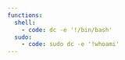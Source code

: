 ```yaml
---
functions:
  shell:
    - code: dc -e '!/bin/bash'
  sudo:
    - code: sudo dc -e '!whoami'
---
```

